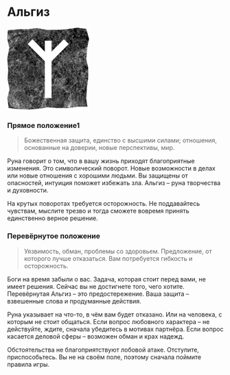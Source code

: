 # Альгиз

![Руна Альгиз](image/15_algiz.png)

### Прямое положение1

>Божественная защита, единство с высшими силами; отношения, основанные на доверии, новые перспективы, мир.

Руна говорит о том, что в вашу жизнь приходят благоприятные изменения. Это символический поворот. Новые возможности в делах или новые отношения с хорошими людьми. Вы защищены от опасностей, интуиция поможет избежать зла. Альгиз – руна творчества и духовности.

На крутых поворотах требуется осторожность. Не поддавайтесь чувствам, мыслите трезво и тогда сможете вовремя принять единственно верное решение.

### Перевёрнутое положение

>Уязвимость, обман, проблемы со здоровьем. Предложение, от которого лучше отказаться. Вам потребуется гибкость и осторожность.

Боги на время забыли о вас. Задача, которая стоит перед вами, не имеет решения. Сейчас вы не достигнете того, чего хотите. Перевёрнутая Альгиз – это предостережение. Ваша защита – взвешенные слова и продуманные действия.

Руна указывает на что-то, в чём вам будет отказано. Или на человека, с которым не стоит общаться. Если вопрос любовного характера – не действуйте, ждите, сначала убедитесь в мотивах партнёра. Если вопрос касается деловой сферы – возможен обман и крах надежд.

Обстоятельства не благоприятствуют лобовой атаке. Отступите, приспособьтесь. Вы не на своём поле, поэтому сначала поймите правила игры.
